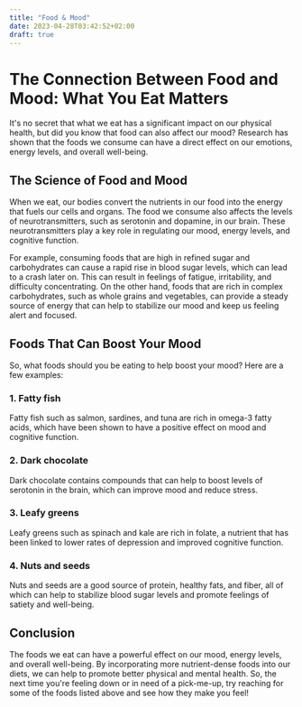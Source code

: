 ```yaml
---
title: "Food & Mood"
date: 2023-04-28T03:42:52+02:00
draft: true
---
```


# The Connection Between Food and Mood: What You Eat Matters

It's no secret that what we eat has a significant impact on our physical health, but did you know that food can also affect our mood? Research has shown that the foods we consume can have a direct effect on our emotions, energy levels, and overall well-being.

## The Science of Food and Mood

When we eat, our bodies convert the nutrients in our food into the energy that fuels our cells and organs. The food we consume also affects the levels of neurotransmitters, such as serotonin and dopamine, in our brain. These neurotransmitters play a key role in regulating our mood, energy levels, and cognitive function.

For example, consuming foods that are high in refined sugar and carbohydrates can cause a rapid rise in blood sugar levels, which can lead to a crash later on. This can result in feelings of fatigue, irritability, and difficulty concentrating. On the other hand, foods that are rich in complex carbohydrates, such as whole grains and vegetables, can provide a steady source of energy that can help to stabilize our mood and keep us feeling alert and focused.

## Foods That Can Boost Your Mood

So, what foods should you be eating to help boost your mood? Here are a few examples:

### 1. Fatty fish

Fatty fish such as salmon, sardines, and tuna are rich in omega-3 fatty acids, which have been shown to have a positive effect on mood and cognitive function.

### 2. Dark chocolate

Dark chocolate contains compounds that can help to boost levels of serotonin in the brain, which can improve mood and reduce stress.

### 3. Leafy greens

Leafy greens such as spinach and kale are rich in folate, a nutrient that has been linked to lower rates of depression and improved cognitive function.

### 4. Nuts and seeds

Nuts and seeds are a good source of protein, healthy fats, and fiber, all of which can help to stabilize blood sugar levels and promote feelings of satiety and well-being.

## Conclusion

The foods we eat can have a powerful effect on our mood, energy levels, and overall well-being. By incorporating more nutrient-dense foods into our diets, we can help to promote better physical and mental health. So, the next time you're feeling down or in need of a pick-me-up, try reaching for some of the foods listed above and see how they make you feel!